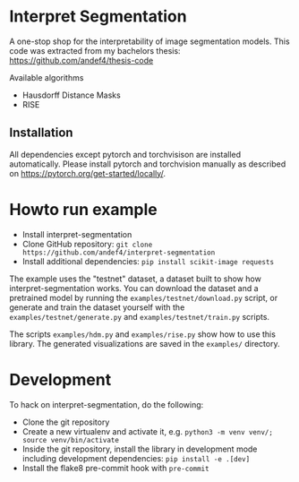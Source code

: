 # Interpret Segmentation

A one-stop shop for the interpretability of image segmentation models.
This code was extracted from my bachelors thesis: https://github.com/andef4/thesis-code

Available algorithms

- Hausdorff Distance Masks
- RISE

## Installation

All dependencies except pytorch and torchvisison are installed automatically.
Please install pytorch and torchvision manually as described on https://pytorch.org/get-started/locally/.

# Howto run example

- Install interpret-segmentation
- Clone GitHub repository: `git clone https://github.com/andef4/interpret-segmentation`
- Install additional dependencies: `pip install scikit-image requests`

The example uses the "testnet" dataset, a dataset built to show how interpret-segmentation works.
You can download the dataset and a pretrained model by running the `examples/testnet/download.py` script,
or generate and train the dataset yourself with the `examples/testnet/generate.py` and `examples/testnet/train.py` scripts.

The scripts `examples/hdm.py` and `examples/rise.py` show how to use this library. The generated visualizations are saved in the `examples/` directory.

# Development

To hack on interpret-segmentation, do the following:

- Clone the git repository
- Create a new virtualenv and activate it, e.g. `python3 -m venv venv/; source venv/bin/activate`
- Inside the git repository, install the library in development mode including development dependencies: `pip install -e .[dev]`
- Install the flake8 pre-commit hook with `pre-commit`
